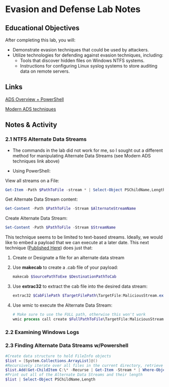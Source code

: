 # Evasion and Defense Lab Notes

## Educational Objectives

After completing this lab, you will:

* Demonstrate evasion techniques that could be used by attackers.
* Utilize technologies for defending against evasion techniques, including:
  * Tools that discover hidden files on Windows NTFS systems.
  * Instructions for configuring Linux syslog systems to store auditing data on remote servers.

## Links

[ADS Overview + PowerShell](https://blogs.technet.microsoft.com/askcore/2013/03/24/alternate-data-streams-in-ntfs/)

[Modern ADS techniques](https://oddvar.moe/2018/04/11/putting-data-in-alternate-data-streams-and-how-to-execute-it-part-2/)

## Notes & Activity

### 2.1 NTFS Alternate Data Streams

* The commands in the lab did not work for me, so I sought out a different method for manipulating Alternate Data Streams (see Modern ADS techniques link above)

* Using PowerShell:

View all streams on a File:

```powershell
Get-Item -Path $PathToFile -stream * | Select-Object PSChildName,Length
```

Get Alternate Data Stream content:

```powershell
Get-Content -Path $PathToFile -Stream $AlternateStreamName
```

Create Alternate Data Stream:

```powershell
Set-Content -Path $PathToFile -Stream $StreamName
```

This technique seems to be limited to text-based streams. Ideally, we would like to embed a payload that we can execute at a later date. This next technique ([Published Here](https://oddvar.moe/2018/04/11/putting-data-in-alternate-data-streams-and-how-to-execute-it-part-2/)) does just that:

1. Create or Designate a file for an alternate data stream
2. Use **makecab** to create a .cab file of your payload:

    ```powershell
    makecab $SourcePathToExe $DestinationPathToCab
    ```

3. Use **extrac32** to extract the cab file into the desired data stream:

    ```powershell
    extrac32 $CabFilePath $TargetFilePath\TargetFile:MaliciousStream.exe
    ```

4. Use *wmic* to execute the Alternate Data Stream:

    ```powershell
    # Make sure to use the FULL path, otherwise this won't work
    wmic process call create $FullPathToFile\TargetFile:MaliciousStream.exe
    ```

### 2.2 Examining Windows Logs

### 2.3 Finding Alternate Data Streams w/Powershell

```powershell
#Create data structure to hold FileInfo objects
$list = [System.Collections.ArrayList]@()
#Recursively iterate over all files in the current directory, retrieve any that are not the default data stream (:$DATA), and add these to the list
$list.Add(Get-ChildItem C:\* -Recurse | Get-Item -Stream * | Where-Object {$_.Stream -ne ':$DATA'})
#Print out all of the Alternate Data Streams and their length
$list | Select-Object PSChildName,Length
```